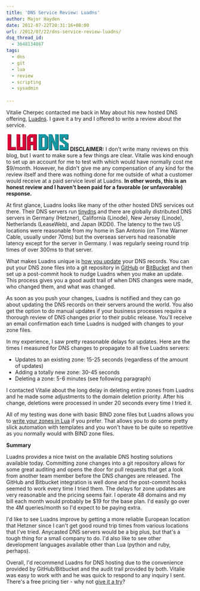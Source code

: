 ```yaml
---
title: 'DNS Service Review: Luadns'
author: Major Hayden
date: 2012-07-22T20:31:16+00:00
url: /2012/07/22/dns-service-review-luadns/
dsq_thread_id:
  - 3648134867
tags:
  - dns
  - git
  - lua
  - review
  - scripting
  - sysadmin

---
```

Vitalie Cherpec contacted me back in May about his new hosted DNS offering, [Luadns][1]. I gave it a try and I offered to write a review about the service.

[<img src="/wp-content/uploads/2012/07/luadns.png" alt="Luadns Logo" title="Luadns Logo" width="171" height="47" class="alignright size-full wp-image-3646" />][2]**DISCLAIMER:** I don't write many reviews on this blog, but I want to make sure a few things are clear. Vitalie was kind enough to set up an account for me to test with which would have normally cost me $9/month. However, he didn't give me any compensation of any kind for the review itself and there was nothing done for me outside of what a customer would receive at a paid service level at Luadns. **In other words, this is an honest review and I haven't been paid for a favorable (or unfavorable) response.**

At first glance, Luadns looks like many of the other hosted DNS services out there. Their DNS servers run [tinydns][3] and there are globally distributed DNS servers in Germany (Hetzner), California (Linode), New Jersey (Linode), Netherlands (LeaseWeb), and Japan (KDDI). The latency to the two US locations were reasonable from my home in San Antonio (on Time Warner Cable, usually under 70ms) but the overseas servers had reasonable latency except for the server in Germany. I was regularly seeing round trip times of over 300ms to that server.

What makes Luadns unique is [how you update][4] your DNS records. You can put your DNS zone files into a git repository in [GitHub][5] or [BitBucket][6] and then set up a post-commit hook to nudge Luadns when you make an update. This process gives you a good audit trail of when DNS changes were made, who changed them, and what was changed.

As soon as you push your changes, Luadns is notified and they can go about updating the DNS records on their servers around the world. You also get the option to do manual updates if your business processes require a thorough review of DNS changes prior to their public release. You'll receive an email confirmation each time Luadns is nudged with changes to your zone files.

In my experience, I saw pretty reasonable delays for updates. Here are the times I measured for DNS changes to propagate to all five Luadns servers:

  * Updates to an existing zone: 15-25 seconds (regardless of the amount of updates)
  * Adding a totally new zone: 30-45 seconds
  * Deleting a zone: 5-6 minutes (see following paragraph)

I contacted Vitalie about the long delay in deleting entire zones from Luadns and he made some adjustments to the domain deletion priority. After his change, deletions were processed in under 20 seconds every time I tried it.

All of my testing was done with basic BIND zone files but Luadns allows you to [write your zones in Lua][7] if you prefer. That allows you to do some pretty slick automation with templates and you won't have to be quite so repetitive as you normally would with BIND zone files.

**Summary**

Luadns provides a nice twist on the available DNS hosting solutions available today. Committing zone changes into a git repository allows for some great auditing and opens the door for pull requests that get a look from another team member before the DNS changes are released. The GitHub and Bitbucket integration is well done and the post-commit hooks seemed to work every time I tried them. The delays for zone updates are very reasonable and the pricing seems fair. I operate 48 domains and my bill each month would probably be $19 for the base plan. I'd easily go over the 4M queries/month so I'd expect to be paying extra.

I'd like to see Luadns improve by getting a more reliable European location that Hetzner since I can't get good round trip times from various locations that I've tried. Anycasted DNS servers would be a big plus, but that's a tough thing for a small company to do. I'd also like to see other development languages available other than Lua (python and ruby, perhaps).

Overall, I'd recommend Luadns for DNS hosting due to the convenience provided by GitHub/Bitbucket and the audit trail provided by both. Vitalie was easy to work with and he was quick to respond to any inquiry I sent. There's a free pricing tier - why not [give it a try][8]?

 [1]: http://www.luadns.com/
 [2]: /wp-content/uploads/2012/07/luadns.png
 [3]: http://en.wikipedia.org/wiki/Djbdns
 [4]: http://www.luadns.com/how.html
 [5]: http://github.com
 [6]: https://bitbucket.org/
 [7]: http://www.luadns.com/help.html#toc_9
 [8]: http://www.luadns.com/pricing.html
